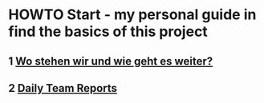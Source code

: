 # HOWTO Start - my personal guide in find the basics of this project

## 1 [Wo stehen wir und wie geht es weiter?](https://discordapp.com/channels/692691407256682539/693421256891957289/693454161173282836)

## 2 [Daily Team Reports](https://drive.google.com/drive/folders/1Poj6eQrTGcuFaNvTQpUK7rhnsla_4bZM)
